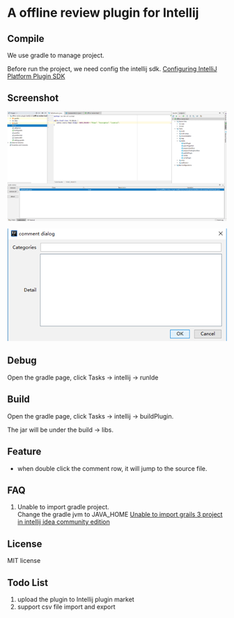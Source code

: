 # A offline review plugin for Intellij

## Compile
We use gradle to manage project.

Before run the project, we need config the intellij sdk.
[Configuring IntelliJ Platform Plugin SDK](https://www.jetbrains.com/help/idea/configuring-intellij-platform-plugin-sdk.html)

## Screenshot
![main ui](doc/main.png)

![comment](doc/comment.png)

## Debug
Open the gradle page, click Tasks -> intellij -> runIde

## Build
Open the gradle page, click Tasks -> intellij -> buildPlugin.

The jar will be under the build -> libs. 

## Feature
* when double click the comment row, it will jump to the source file.

## FAQ
1. Unable to import gradle project.  
Change the gradle jvm to JAVA_HOME
[Unable to import grails 3 project in intellij idea community edition](https://stackoverflow.com/questions/49642207/unable-to-import-grails-3-project-in-intellij-idea-community-edition) 

## License
MIT license

## Todo List
1. upload the plugin to Intellij plugin market
2. support csv file import and export